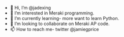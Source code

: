 - 👋 Hi, I’m @jadexing
- 👀 I’m interested in Meraki programming.
- 🌱 I’m currently learning- more want to learn Python.
- 💞️ I’m looking to collaborate on Meraki AP code.
- 📫 How to reach me- twitter @jamiegprice

<!---
jadexing/jadexing is a ✨ special ✨ repository because its `README.md` (this file) appears on your GitHub profile.
You can click the Preview link to take a look at your changes.
--->
